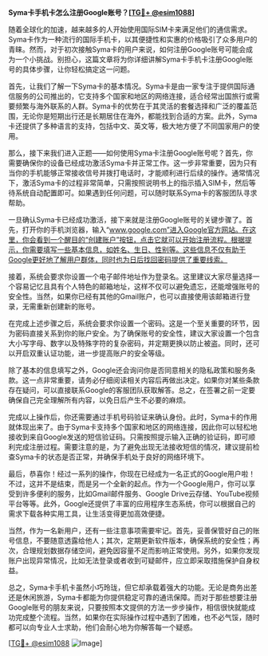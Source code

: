 **Syma卡手机卡怎么注册Google账号？[[TG💪+ @esim1088](https://t.me/s/esim1088)]**

随着全球化的加速，越来越多的人开始使用国际SIM卡来满足他们的通信需求。Syma卡作为一种流行的国际手机卡，以其便捷性和实惠的价格吸引了众多用户的青睐。然而，对于初次接触Syma卡的用户来说，如何注册Google账号可能会成为一个小挑战。别担心，这篇文章将为你详细讲解Syma卡手机卡注册Google账号的具体步骤，让你轻松搞定这一问题。

首先，让我们了解一下Syma卡的基本情况。Syma卡是由一家专注于提供国际通信服务的公司推出的，它支持多个国家和地区的网络连接，适合经常出国旅行或需要频繁与海外联系的人群。Syma卡的优势在于其灵活的套餐选择和广泛的覆盖范围，无论你是短期出行还是长期居住在海外，都能找到合适的方案。此外，Syma卡还提供了多种语言的支持，包括中文、英文等，极大地方便了不同国家用户的使用。

那么，接下来我们进入正题——如何使用Syma卡注册Google账号呢？首先，你需要确保你的设备已经成功激活Syma卡并正常工作。这一步非常重要，因为只有当你的手机能够正常接收信号并拨打电话时，才能顺利进行后续的操作。通常情况下，激活Syma卡的过程非常简单，只需按照说明书上的指示插入SIM卡，然后等待系统自动配置即可。如果遇到任何问题，可以随时联系Syma卡的客服团队寻求帮助。

一旦确认Syma卡已经成功激活，接下来就是注册Google账号的关键步骤了。首先，打开你的手机浏览器，输入“www.google.com”进入Google官方网站。在这里，你会看到一个醒目的“创建账户”按钮，点击它就可以开始注册流程。根据提示，你需要填写一些基本信息，如姓名、生日、性别等。这些信息不仅有助于Google更好地了解用户群体，同时也为日后找回密码提供了重要线索。

接着，系统会要求你设置一个电子邮件地址作为登录名。这里建议大家尽量选择一个容易记忆且具有个人特色的邮箱地址，这样不仅可以避免遗忘，还能增强账号的安全性。当然，如果你已经有其他的Gmail账户，也可以直接使用该邮箱进行登录，无需重新创建新的账号。

在完成上述步骤之后，系统会要求你设置一个密码。这是一个至关重要的环节，因为密码直接关系到你的账户安全。为了确保账号的安全性，建议大家设置一个包含大小写字母、数字以及特殊字符的复杂密码，并定期更换以防止被盗。同时，还可以开启双重认证功能，进一步提高账户的安全等级。

除了基本的信息填写之外，Google还会询问你是否同意相关的隐私政策和服务条款。这一点非常重要，请务必仔细阅读相关内容后再做出决定。如果你对某些条款存在疑问，可以直接联系Google的客服团队获取解答。总之，在签署之前一定要确保自己完全理解所有内容，以免日后产生不必要的麻烦。

完成以上操作后，你还需要通过手机号码验证来确认身份。此时，Syma卡的作用就体现出来了。由于Syma卡支持多个国家和地区的网络连接，因此你可以轻松地接收到来自Google发送的短信验证码。只需按照提示输入正确的验证码，即可顺利完成注册过程。需要注意的是，为了避免出现无法接收短信的情况，建议提前检查Syma卡的状态是否正常，并确保手机处于良好的网络环境下。

最后，恭喜你！经过一系列的操作，你现在已经成为一名正式的Google用户啦！不过，这并不是结束，而是另一个全新的起点。作为一个Google用户，你可以享受到许多便利的服务，比如Gmail邮件服务、Google Drive云存储、YouTube视频平台等等。此外，Google还提供了丰富的应用程序生态系统，你可以根据自己的需求下载各种实用工具，让生活变得更加高效便捷。

当然，作为一名新用户，还有一些注意事项需要牢记。首先，妥善保管好自己的账号信息，不要随意透露给他人；其次，定期更新软件版本，确保系统的安全性；再次，合理规划数据存储空间，避免因容量不足而影响正常使用。另外，如果你发现账户出现异常情况，比如无法登录或者收到可疑邮件，应立即采取措施保护自身权益。

总之，Syma卡手机卡虽然小巧玲珑，但它却承载着强大的功能。无论是商务出差还是休闲旅游，Syma卡都能为你提供稳定可靠的通讯保障。而对于那些想要注册Google账号的朋友来说，只要按照本文提供的方法一步步操作，相信很快就能成功完成整个流程。当然，如果你在实际操作过程中遇到了困难，也不必气馁，随时都可以向专业人士求助，他们会耐心地为你解答每一个疑惑。

[[TG💪+ @esim1088](https://t.me/s/esim1088) ![Image](https://i.postimg.cc/4NQfJmqS/Snipaste-2025-05-13-00-14-12.png)]